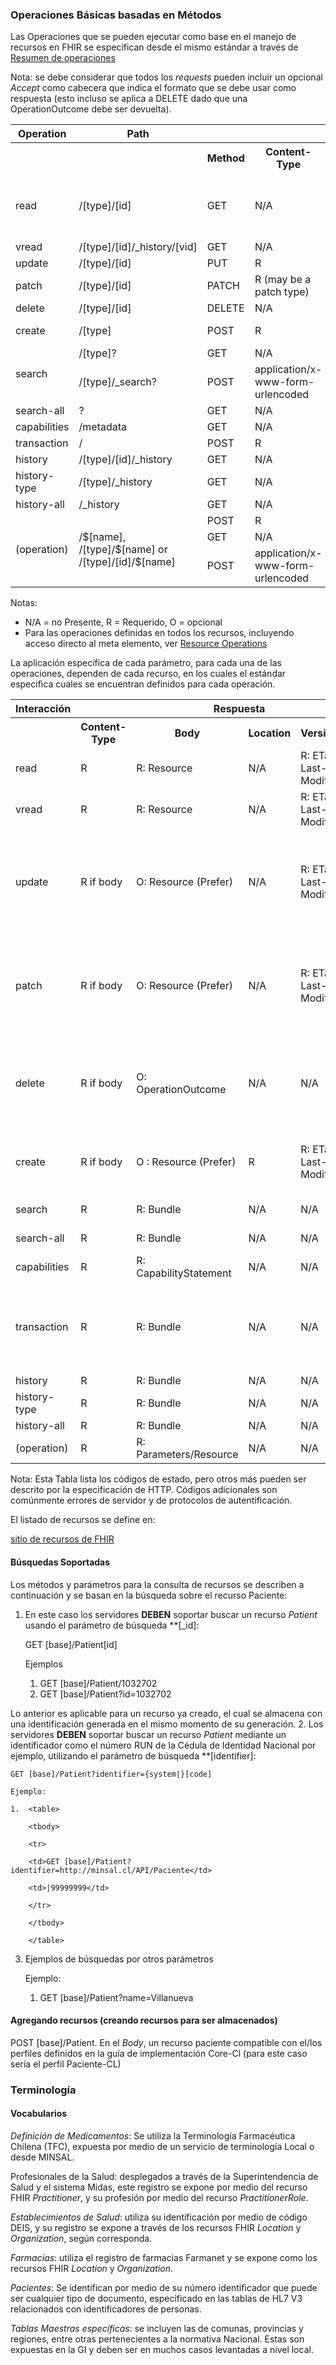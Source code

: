 ### Operaciones Básicas basadas en Métodos 

Las Operaciones que se pueden ejecutar como base en el manejo de recursos en FHIR se especifican desde el mismo estándar a través de [Resumen de operaciones](https://www.hl7.org/fhir/http.html#summary) 

 Nota: se debe considerar que todos los *requests* pueden incluir un opcional *Accept* como cabecera que indica el formato que se debe usar como respuesta (esto incluso se aplica a  DELETE dado que una OperationOutcome debe ser devuelta).

<table class="grid">

<tbody>

<tr>

<th>Operation</th>

<th>Path</th>

<th colspan="5">Request</th>

</tr>

<tr>

<th colspan="2"></th>

<th>Method</th>

<th>Content-Type</th>

<th>Body</th>

<th>Prefer</th>

<th>Conditional (If apply)</th>

</tr>

<tr>

<td>read</td>

<td>/[type]/[id]</td>

<td>GET</td>

<td>N/A</td>

<td>N/A</td>

<td>N/A</td>

<td>O: ETag, If-Modified-Since, If-None-Match</td>

</tr>

<tr>

<td>vread</td>

<td>/[type]/[id]/_history/[vid]</td>

<td>GET</td>

<td>N/A</td>

<td>N/A</td>

<td>N/A</td>

<td>N/A</td>

</tr>

<tr>

<td>update</td>

<td>/[type]/[id]</td>

<td>PUT</td>

<td>R</td>

<td>Resource</td>

<td>O</td>

<td>O: If-Match</td>

</tr>

<tr>

<td>patch</td>

<td>/[type]/[id]</td>

<td>PATCH</td>

<td>R (may be a patch type)</td>

<td>Patch</td>

<td>O</td>

<td>O: If-Match</td>

</tr>

<tr>

<td>delete</td>

<td>/[type]/[id]</td>

<td>DELETE</td>

<td>N/A</td>

<td>N/A</td>

<td>N/A</td>

<td>N/A</td>

</tr>

<tr>

<td>create</td>

<td>/[type]</td>

<td>POST</td>

<td>R</td>

<td>Resource</td>

<td>O</td>

<td>O: If-None-Exist</td>

</tr>

<tr>

<td rowspan="2">search</td>

<td>/[type]?</td>

<td>GET</td>

<td>N/A</td>

<td>N/A</td>

<td>N/A</td>

<td>N/A</td>

</tr>

<tr>

<td>/[type]/_search?</td>

<td>POST</td>

<td>application/x-www-form-urlencoded</td>

<td>form data</td>

<td>N/A</td>

<td>N/A</td>

</tr>

<tr>

<td>search-all</td>

<td>?</td>

<td>GET</td>

<td>N/A</td>

<td>N/A</td>

<td>N/A</td>

<td>N/A</td>

</tr>

<tr>

<td>capabilities</td>

<td>/metadata</td>

<td>GET</td>

<td>N/A</td>

<td>N/A</td>

<td>N/A</td>

<td>N/A</td>

</tr>

<tr>

<td>transaction</td>

<td>/</td>

<td>POST</td>

<td>R</td>

<td>Bundle</td>

<td>O</td>

<td>N/A</td>

</tr>

<tr>

<td>history</td>

<td>/[type]/[id]/_history</td>

<td>GET</td>

<td>N/A</td>

<td>N/A</td>

<td>N/A</td>

<td>N/A</td>

</tr>

<tr>

<td>history-type</td>

<td>/[type]/_history</td>

<td>GET</td>

<td>N/A</td>

<td>N/A</td>

<td>N/A</td>

<td>N/A</td>

</tr>

<tr>

<td>history-all</td>

<td>/_history</td>

<td>GET</td>

<td>N/A</td>

<td>N/A</td>

<td>N/A</td>

<td>N/A</td>

</tr>

<tr>

<td rowspan="3">(operation)</td>

<td rowspan="3">/$[name], /[type]/$[name] or /[type]/[id]/$[name]</td>

<td>POST</td>

<td>R</td>

<td>Parameters</td>

<td>N/A</td>

<td>N/A</td>

</tr>

<tr>

<td>GET</td>

<td>N/A</td>

<td>N/A</td>

<td>N/A</td>

<td>N/A</td>

</tr>

<tr>

<td>POST</td>

<td>application/x-www-form-urlencoded</td>

<td>form data</td>

<td>N/A</td>

<td>N/A</td>

</tr>

</tbody>

</table>

Notas:

*   N/A = no Presente, R = Requerido, O = opcional
*   Para las operaciones definidas en todos los recursos, incluyendo acceso directo al meta elemento, ver  [Resource Operations](resource-operations.html)

La aplicación específica de cada parámetro, para cada una de las operaciones, dependen de cada recurso, en los cuales el estándar especifica cuales se encuentran definidos para cada operación.

<table class="grid">

<tbody>

<tr>

<th>Interacción</th>

<th colspan="6">Respuesta</th>

</tr>

<tr>

<th colspan="1"></th>

<th>Content-Type</th>

<th>Body</th>

<th>Location</th>

<th>Versionado</th>

<th>Status Codes</th>

</tr>

<tr>

<td>read</td>

<td>R</td>

<td>R: Resource</td>

<td>N/A</td>

<td>R: ETag, Last-Modified</td>

<td>200, 404, 410</td>

</tr>

<tr>

<td>vread</td>

<td>R</td>

<td>R: Resource</td>

<td>N/A</td>

<td>R: ETag, Last-Modified</td>

<td>200, 404</td>

</tr>

<tr>

<td>update</td>

<td>R if body</td>

<td>O: Resource (Prefer)</td>

<td>N/A</td>

<td>R: ETag, Last-Modified</td>

<td>200, 201, 400, 404, 405, 409, 412, 422</td>

</tr>

<tr>

<td>patch</td>

<td>R if body</td>

<td>O: Resource (Prefer)</td>

<td>N/A</td>

<td>R: ETag, Last-Modified</td>

<td>200, 201, 400, 404, 405, 409, 412, 422</td>

</tr>

<tr>

<td>delete</td>

<td>R if body</td>

<td>O: OperationOutcome</td>

<td>N/A</td>

<td>N/A</td>

<td>200, 202, 204, 404, 405, 409, 412</td>

</tr>

<tr>

<td>create</td>

<td>R if body</td>

<td>O : Resource (Prefer)</td>

<td>R</td>

<td>R: ETag, Last-Modified</td>

<td>201, 400, 404, 405, 422</td>

</tr>

<tr>

<td>search</td>

<td>R</td>

<td>R: Bundle</td>

<td>N/A</td>

<td>N/A</td>

<td>200, 401?</td>

</tr>

<tr>

<td>search-all</td>

<td>R</td>

<td>R: Bundle</td>

<td>N/A</td>

<td>N/A</td>

<td>200, 401?</td>

</tr>

<tr>

<td>capabilities</td>

<td>R</td>

<td>R: CapabilityStatement</td>

<td>N/A</td>

<td>N/A</td>

<td>200, 404</td>

</tr>

<tr>

<td>transaction</td>

<td>R</td>

<td>R: Bundle</td>

<td>N/A</td>

<td>N/A</td>

<td>200, 400, 404, 405, 409, 412, 422</td>

</tr>

<tr>

<td>history</td>

<td>R</td>

<td>R: Bundle</td>

<td>N/A</td>

<td>N/A</td>

<td>200</td>

</tr>

<tr>

<td>history-type</td>

<td>R</td>

<td>R: Bundle</td>

<td>N/A</td>

<td>N/A</td>

<td>200</td>

</tr>

<tr>

<td>history-all</td>

<td>R</td>

<td>R: Bundle</td>

<td>N/A</td>

<td>N/A</td>

<td>200</td>

</tr>

<tr>

<td>(operation)</td>

<td>R</td>

<td>R: Parameters/Resource</td>

<td>N/A</td>

<td>N/A</td>

<td>200</td>

</tr>

</tbody>

</table>

Nota: Esta Tabla lista los códigos de estado, pero otros más pueden ser descrito por la especificación de HTTP. Códigos adicionales son comúnmente errores de servidor y de protocolos de autentificación.

El listado de recursos se define en:

[sitio de recursos de FHIR](https://hl7.org/FHIR/resourcelist.html)

#### Búsquedas Soportadas

Los métodos y parámetros para la consulta de recursos se describen a continuación y se basan en la búsqueda sobre el recurso Paciente:
1.  En este caso los servidores **DEBEN** soportar buscar un recurso *Patient* usando el parámetro de búsqueda **[_id]:

    GET [base]/Patient[id]

    Ejemplos

    1.  GET [base]/Patient/1032702
    2.  GET [base]/Patient?id=1032702

Lo anterior es aplicable para un recurso ya creado, el cual se almacena con una identificación generada en el mismo momento de su generación.
2.  Los servidores **DEBEN** soportar buscar un recurso *Patient* mediante un identificador como el número RUN de la Cédula de Identidad Nacional por ejemplo, utilizando el parámetro de búsqueda **[identifier]:

    GET [base]/Patient?identifier={system|}[code]

    Ejemplo:

    1.  <table>

        <tbody>

        <tr>

        <td>GET [base]/Patient?identifier=http://minsal.cl/API/Paciente</td>

        <td>|99999999</td>

        </tr>

        </tbody>

        </table>

    

3.  Ejemplos de búsquedas por otros parámetros

    Ejemplo:

    1.  GET [base]/Patient?name=Villanueva

    


#### Agregando recursos (creando recursos para ser almacenados)

POST [base]/Patient. En el *Body*, un recurso paciente compatible con el/los perfiles definidos en la guía de implementación Core-Cl (para este caso sería el perfil Paciente-CL)

### Terminología

#### Vocabularios

*Definición de Medicamentos*: Se utiliza la Terminología Farmacéutica Chilena (TFC), expuesta por medio de un servicio de terminología Local o desde MINSAL.

Profesionales de la Salud: desplegados a través de la Superintendencia de Salud y el sistema Midas, este registro se expone por medio del recurso FHIR *Practitioner*, y su profesión por medio del recurso *PractitionerRole*.

*Establecimientos de Salud*: utiliza su identificación por medio de código DEIS, y su registro se expone a través de los recursos FHIR *Location* y *Organization*, según corresponda.

*Farmacias*: utiliza el registro de farmacias Farmanet y se expone como los recursos FHIR *Location* y *Organization*.

*Pacientes*: Se identifican por medio de su número identificador que puede ser cualquier tipo de documento, especificado en las tablas de HL7 V3 relacionados con identificadores de personas.

*Tablas Maestras específicas*: se incluyen las de comunas, provincias y regiones, entre otras pertenecientes a la normativa Nacional. Estas son expuestas en la GI y deben ser en muchos casos levantadas a nivel local.
